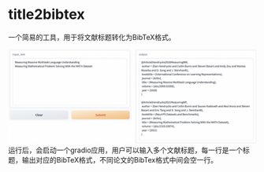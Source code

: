 # title2bibtex
一个简易的工具，用于将文献标题转化为BibTeX格式。

![运行示例](assets/example.jpg)
运行后，会启动一个gradio应用，用户可以输入多个文献标题，每一行是一个标题，输出对应的BibTeX格式，不同论文的BibTex格式中间会空一行。